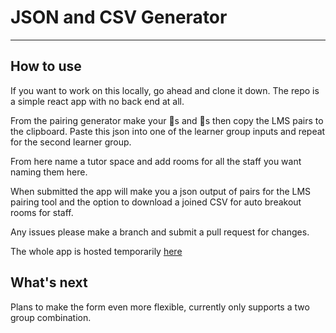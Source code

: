 # JSON and CSV Generator

---

## How to use

If you want to work on this locally, go ahead and clone it down. The repo is a simple react app with no back end at all.

From the pairing generator make your 🍐s and 🍎s then copy the LMS pairs to the clipboard. Paste this json into one of the learner group inputs and repeat for the second learner group.

From here name a tutor space and add rooms for all the staff you want naming them here.

When submitted the app will make you a json output of pairs for the LMS pairing tool and the option to download a joined CSV for auto breakout rooms for staff.

Any issues please make a branch and submit a pull request for changes.

The whole app is hosted temporarily [here](https://6717f2e250aba38defec9279--shimmering-babka-6aac32.netlify.app/)

## What's next

Plans to make the form even more flexible, currently only supports a two group combination.
